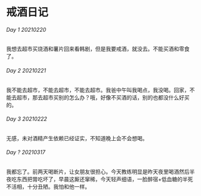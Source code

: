 # 戒酒日记

###### Day 1 20210220

我想去超市买烧酒和薯片回来看韩剧，但是我要戒酒，就没去。不能买酒和零食了。

###### Day 2 20210221

我不能去超市，不能去超市，不能去超市。我爸中午叫我喝点，我没喝。回家，不能去超市，那去超市买别的怎么办？哦，好像不买酒的话，别的也都没什么好买的。

###### Day 3 20210222

无感，未对酒精产生依赖已经证实，不知道晚上会不会想喝。

###### Day ? 20210317

我都忘了。前两天喝断片，让女朋友很担心。今天教练明显是昨天夜里喝酒然后半夜吃东西把胃吃坏了，早晨这厮还窜稀，今天轻声细语，一脸醉宿+低血糖的半死不活相，十分丑陋。我怕和他一样。
